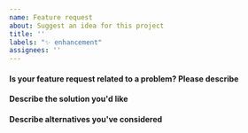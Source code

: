 ```yaml
---
name: Feature request
about: Suggest an idea for this project
title: ''
labels: "✨ enhancement"
assignees: ''
---
```


#### Is your feature request related to a problem? Please describe
<!-- A clear and concise description of what the problem is. Ex. I have an issue when [...] -->

#### Describe the solution you'd like
<!-- A clear and concise description of what you want to happen. Add any considered drawbacks. -->

#### Describe alternatives you've considered
<!-- A clear and concise description of any alternative solutions or features you've considered. -->
